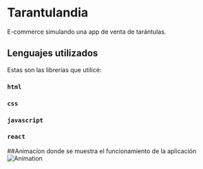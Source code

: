 # Tarantulandia

E-commerce simulando una app de venta de tarántulas.

## Lenguajes utilizados

Estas son las librerías que utilicé:

### `html`
### `css`
### `javascript`
### `react`

##Animacíon donde se muestra el funcionamiento de la aplicación
![Animation](https://user-images.githubusercontent.com/103045529/196280801-b01ed417-6c1c-41c4-a159-63faac245da1.gif)
